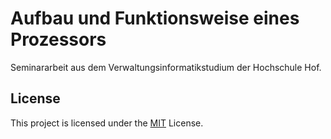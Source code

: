 # Aufbau und Funktionsweise eines Prozessors
Seminararbeit aus dem Verwaltungsinformatikstudium der Hochschule Hof.
## License

This project is licensed under the [MIT](https://opensource.org/licenses/MIT) License.


